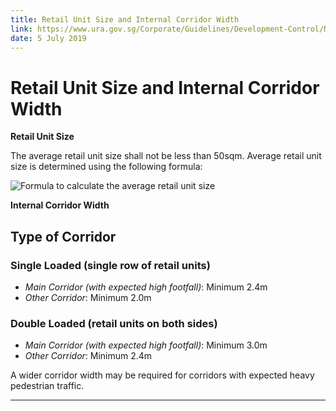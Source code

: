 ```yaml
---
title: Retail Unit Size and Internal Corridor Width
link: https://www.ura.gov.sg/Corporate/Guidelines/Development-Control/Non-Residential/Hotel/Retail-Units
date: 5 July 2019
---
```


# Retail Unit Size and Internal Corridor Width

**Retail Unit Size**

The average retail unit size shall not be less than 50sqm. Average retail unit size is determined using the following formula:

![Formula to calculate the average retail unit size](https://www.ura.gov.sg/-/media/Corporate/Guidelines/Development-control/Commercial/Retail_Unit_Size.png?h=60%25&w=60%25)

**Internal Corridor Width**

## Type of Corridor
### Single Loaded (single row of retail units)
- *Main Corridor (with expected high footfall)*: Minimum 2.4m
- *Other Corridor*: Minimum 2.0m

### Double Loaded (retail units on both sides)
- *Main Corridor (with expected high footfall)*: Minimum 3.0m
- *Other Corridor*: Minimum 2.4m

A wider corridor width may be required for corridors with expected heavy pedestrian traffic.

---


